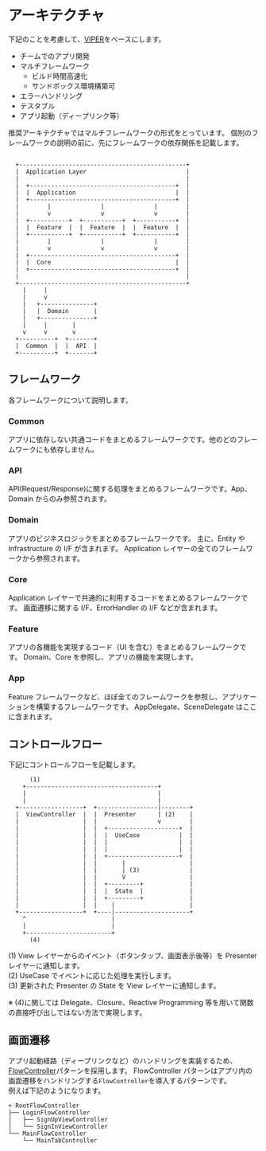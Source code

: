 # アーキテクチャ

下記のことを考慮して、[VIPER](https://cheesecakelabs.com/blog/ios-project-architecture-using-viper/)をベースにします。

- チームでのアプリ開発
- マルチフレームワーク
  - ビルド時間高速化
  - サンドボックス環境構築可
- エラーハンドリング
- テスタブル
- アプリ起動（ディープリンク等）

推奨アーキテクチャではマルチフレームワークの形式をとっています。
個別のフレームワークの説明の前に、先にフレームワークの依存関係を記載します。

```

  +-----------------------------------------------+
  |  Application Layer                            |
  |                                               |
  |  +-----------------------------------------+  |
  |  |  Application                            |  |
  |  +-----------------------------------------+  |
  |        |              |              |        |
  |        v              v              v        |
  |  +-----------+  +-----------+  +-----------+  |
  |  |  Feature  |  |  Feature  |  |  Feature  |  |
  |  +-----------+  +-----------+  +-----------+  |
  |        |              |              |        |
  |        v              v              v        |
  |  +-----------------------------------------+  |
  |  |  Core                                   |  |
  |  +-----------------------------------------+  |
  |                                               |
  +-----------------------------------------------+
    |     |
    |     v
    |   +---------------+
    |   |  Domain       |
    |   +---------------+
    |     |       |
    v     v       v
  +----------+  +-------+
  |  Common  |  |  API  |
  +----------+  +-------+

```

## フレームワーク

各フレームワークについて説明します。

### Common

アプリに依存しない共通コードをまとめるフレームワークです。他のどのフレームワークにも依存しません。

### API

API(Request/Response)に関する処理をまとめるフレームワークです。App、Domain からのみ参照されます。

### Domain

アプリのビジネスロジックをまとめるフレームワークです。
主に、Entity や Infrastructure の I/F が含まれます。
Application レイヤーの全てのフレームワークから参照されます。

### Core

Application レイヤーで共通的に利用するコードをまとめるフレームワークです。
画面遷移に関する I/F、ErrorHandler の I/F などが含まれます。

### Feature

アプリの各機能を実現するコード（UI を含む）をまとめるフレームワークです。
Domain、Core を参照し、アプリの機能を実現します。

### App

Feature フレームワークなど、ほぼ全てのフレームワークを参照し、アプリケーションを構築するフレームワークです。
AppDelegate、SceneDelegate はここに含まれます。

## コントロールフロー

下記にコントロールフローを記載します。

```
      (1)
    +-------------------------------------+
    |                                     |
    |                                     |
  +------------------+  +-----------------|--------+
  |  ViewController  |  |  Presenter      | (2)    |
  |                  |  |                 v        |
  |                  |  |  +--------------------+  |
  |                  |  |  |  UseCase           |  |
  |                  |  |  |                    |  |
  |                  |  |  |                    |  |
  |                  |  |  +--------------------+  |
  |                  |  |       |                  |
  |                  |  |       | (3)              |
  |                  |  |       V                  |
  |                  |  |  +---------+             |
  |                  |  |  |  State  |             |
  |                  |  |  +---------+             |
  |                  |  |    |                     |
  +------------------+  +----|---------------------+
    ^                        |
    |                        |
    +------------------------+
      (4)

```

(1) View レイヤーからのイベント（ボタンタップ、画面表示後等）を Presenter レイヤーに通知します。
<br/>
(2) UseCase でイベントに応じた処理を実行します。
<br/>
(3) 更新された Presenter の State を View レイヤーに通知します。

※ (4)に関しては Delegate、Closure、Reactive Programming 等を用いて関数の直接呼び出しではない方法で実現します。

## 画面遷移

アプリ起動経路（ディープリンクなど）のハンドリングを実装するため、[FlowController](https://dev.to/onmyway133/coordinator-and-flowcontroller-8cg)パターンを採用します。
FlowController パターンはアプリ内の画面遷移をハンドリングする`FlowController`を導入するパターンです。
<br/>
例えば下記のようになります。

```
+ RootFlowController
├── LoginFlowController
│   ├── SignUpViewController
│   └── SignInViewController
└── MainFlowController
    └── MainTabController
```
